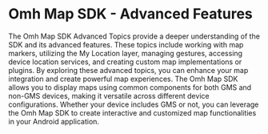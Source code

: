 # Omh Map SDK - Advanced Features

The Omh Map SDK Advanced Topics provide a deeper understanding of the SDK and its advanced features. These topics include working with map markers, utilizing the My Location layer, managing gestures, accessing device location services, and creating custom map implementations or plugins. By exploring these advanced topics, you can enhance your map integration and create powerful map experiences. The Omh Map SDK allows you to display maps using common components for both GMS and non-GMS devices, making it versatile across different device configurations. Whether your device includes GMS or not, you can leverage the Omh Map SDK to create interactive and customized map functionalities in your Android application.